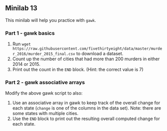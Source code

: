 ## Minilab 13

This minilab will help you practice with `gawk`.

### Part 1 - gawk basics
1. Run `wget https://raw.githubusercontent.com/fivethirtyeight/data/master/murder_2016/murder_2015_final.csv` to download a dataset.
2. Count up the number of cities that had more than 200 murders in either 2014 or 2015. 
3. Print out the count in the `END` block. (Hint:  the correct value is 7)

### Part 2 - gawk associative arrays
Modify the above gawk script to also:
1. Use an associative array in gawk to keep track of
   the overall change for each state
   (`change` is one of the columns in the data set).
   Note: there are some states with multiple cities.
2. Use the `END` block to print out the resulting overall
   computed change for each state.
